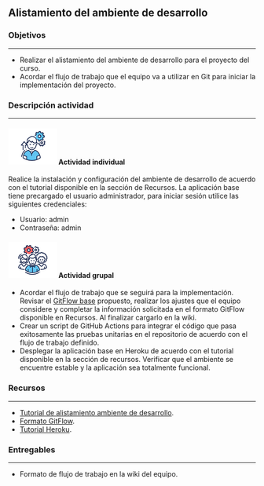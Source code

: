 ## Alistamiento del ambiente de desarrollo

### Objetivos

---
* Realizar el alistamiento del ambiente de desarrollo para el proyecto del curso.
* Acordar el flujo de trabajo que el equipo va a utilizar en Git para iniciar la implementación del proyecto.

### Descripción actividad

---
#### ![](./../../../assets/images/individuo.png) Actividad individual

Realice la instalación y configuración del ambiente de desarrollo de acuerdo con el tutorial disponible en la sección de Recursos. La aplicación base tiene precargado el usuario administrador, para iniciar sesión utilice las siguientes credenciales:
- Usuario: admin
- Contraseña: admin

#### ![](./../../../assets/images/grupo.png) Actividad grupal

* Acordar el flujo de trabajo que se seguirá para la implementación. Revisar el [GitFlow base](../semana3/s3_gitflow) propuesto, realizar los ajustes que el equipo considere y completar la información solicitada en el formato GitFlow disponible en Recursos. Al finalizar cargarlo en la wiki.
* Crear un script de GitHub Actions para integrar el código que pasa exitosamente las pruebas unitarias en el repositorio de acuerdo con el flujo de trabajo definido.
* Desplegar la aplicación base en Heroku de acuerdo con el tutorial disponible en la sección de recursos. Verificar que el ambiente se encuentre estable y la aplicación sea totalmente funcional.


### Recursos 

---
* [Tutorial de alistamiento ambiente de desarrollo](https://misovirtual.virtual.uniandes.edu.co/codelabs/tutorial-alistamiento/index.html#0).
* [Formato GitFlow](https://www.coursera.org/learn/procesos-de-desarrollo-agil/resources/SJjwI).
* [Tutorial Heroku](http://misovirtual.virtual.uniandes.edu.co/codelabs/despliegue-heroku/index.html#0).

### Entregables 

---
* Formato de flujo de trabajo en la wiki del equipo.
